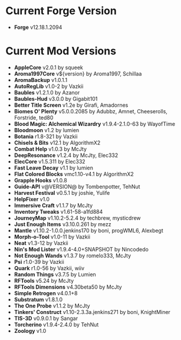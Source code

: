 Current Forge Version
=
- **Forge** v12.18.1.2094

Current Mod Versions
=
- **AppleCore** v2.0.1 by squeek
- **Aroma1997Core** v${version} by Aroma1997, Schillaa
- **AromaBackup** v1.0.1.1
- **AutoRegLib** v1.0-2 by Vazkii
- **Baubles** v1.2.1.0 by Azanor
- **Baubles-Hud** v3.0.0 by Gigabit101
- **Better Title Screen** v1.2e by Girafi, Amadornes
- **Biomes O' Plenty** v5.0.0.2085 by Adubbz, Amnet, Cheeserolls, Forstride, ted80
- **Blood Magic: Alchemical Wizardry** v1.9.4-2.1.0-63 by WayofTime
- **Bloodmoon** v1.2 by lumien
- **Botania** r1.8-321 by Vazkii
- **Chisels & Bits** v12.1 by AlgorithmX2
- **Combat Help** v1.0.3 by McJty
- **DeepResonance** v1.2.4 by McJty, Elec332
- **ElecCore** v1.5.311 by Elec332
- **Fast Leave Decay** v1.1 by lumien
- **Flat Colored Blocks** vmc1.10-v4.1 by AlgorithmX2
- **Grapple Hooks** v1.0.8
- **Guide-API** v@VERSION@ by Tombenpotter, TehNut
- **Harvest Festival** v0.5.1 by joshie, Yulife
- **HelpFixer** v1.0
- **Immersive Craft** v1.1.7 by McJty
- **Inventory Tweaks** v1.61-58-a1fd884
- **JourneyMap** v1.10.2-5.2.4 by techbrew, mysticdrew
- **Just Enough Items** v3.10.0.261 by mezz
- **Mantle** v1.10.2-1.0.0.jenkins170 by boni, progWML6, Alexbegt
- **Morph-o-Tool** v1.0-11 by Vazkii
- **Neat** v1.3-12 by Vazkii
- **Nin's Mod Lister** v1.9.4-4.0+SNAPSHOT by Nincodedo
- **Not Enough Wands** v1.3.7 by romelo333, McJty
- **Psi** r1.0-39 by Vazkii
- **Quark** r1.0-56 by Vazkii, wiiv
- **Random Things** v3.7.5 by Lumien
- **RFTools** v5.24 by McJty
- **RFTools Dimensions** v4.30beta50 by McJty
- **Simple Retrogen** v4.0.1+8
- **Substratum** v1.8.1.0
- **The One Probe** v1.1.2 by McJty
- **Tinkers' Construct** v1.10-2.3.3a.jenkins271 by boni, KnightMiner
- **TIS-3D** v0.9.0.1 by Sangar
- **Torcherino** v1.9.4-2.4.0 by TehNut
- **Zoology** v1.0
